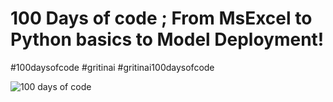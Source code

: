 # 100 Days of code ; From MsExcel to Python basics to Model Deployment!

#100daysofcode #gritinai #gritinai100daysofcode

![100 days of code]([Images\100daysofcode.jpg](https://github.com/GritinAI/100daysofcode2.0/blob/main/Images/100daysofcode.jpg)https://github.com/GritinAI/100daysofcode2.0/blob/main/Images/100daysofcode.jpg)
